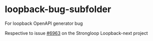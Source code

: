 # loopback-bug-subfolder
For loopback OpenAPI generator bug

Respective to issue [#6963](https://github.com/strongloop/loopback-next/issues/6963) on the Strongloop Loopback-next project
